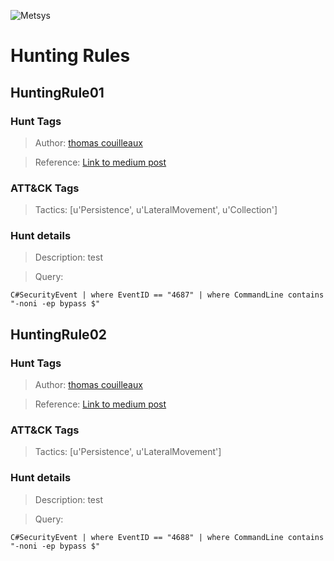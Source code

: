 ![](https://www.metsys.fr/wp-content/themes/metsys/images/svg/metsys-logo.svg "Metsys")
# Hunting Rules
## HuntingRule01
### Hunt Tags

> Author: [thomas couilleaux](https://www.metsys.fr/)

> Reference: [Link to medium post](https://medium.com/falconforce/falconfriday-detecting-certutil-and-suspicious-code-compilation-0xff02-cfe8fb5e159e?source=friends_link&sk=3c63b684a2f6a203d8627554cec9a628)

### ATT&CK Tags

> Tactics: [u'Persistence', u'LateralMovement', u'Collection']

### Hunt details

> Description: test

> Query:

```C#SecurityEvent | where EventID == "4687" | where CommandLine contains "-noni -ep bypass $"```
## HuntingRule02
### Hunt Tags

> Author: [thomas couilleaux](https://www.metsys.fr/)

> Reference: [Link to medium post](https://medium.com/falconforce/falconfriday-detecting-certutil-and-suspicious-code-compilation-0xff02-cfe8fb5e159e?source=friends_link&sk=3c63b684a2f6a203d8627554cec9a628)

### ATT&CK Tags

> Tactics: [u'Persistence', u'LateralMovement']

### Hunt details

> Description: test

> Query:

```C#SecurityEvent | where EventID == "4688" | where CommandLine contains "-noni -ep bypass $"```
